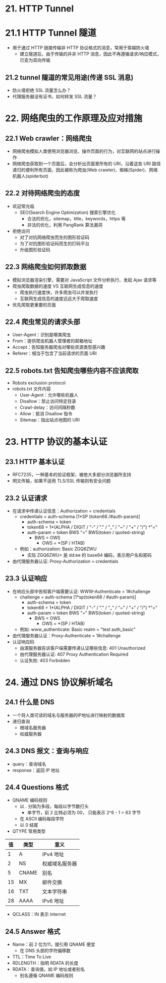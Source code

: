 # 21. HTTP Tunnel
# 21.1 HTTP Tunnel 隧道
+ 用于通过 HTTP 链接传输非 HTTP 协议格式的消息，常用于穿越防火墙
  + 建立隧道后，由于传输的并非 HTTP 消息，因此不再遵循请求/响应模式，已变为双向传输

## 21.2 tunnel 隧道的常见用途(传递 SSL 消息)
+ 防火墙拒绝 SSL 流量怎么办？
+ 代理服务器没有证书，如何转发 SSL 流量？

# 22. 网络爬虫的工作原理及应对措施
## 22.1 Web crawler：网络爬虫
+ 网络爬虫模拟人类使用浏览器浏览、操作页面的行为，对互联网的站点进行操作
+ 网络爬虫获取到一个页面后，会分析出页面里所有的 URI，沿着这些 URI 路径递归的便利所有页面，因此被称为爬虫(Web crawler)、蜘蛛(Spider)、网络机器人(spiderbot)

## 22.2 对待网络爬虫的态度
+ 欢迎常光临
  + SEO(Search Engine Optimization) 搜索引擎优化
    + 合法的优化，sitemap，title，keywords，https 等
    + 非法的优化，利用 PangRank 算法漏洞
+ 拒绝访问
  + 对了对抗网络爬虫而生的图形验证码
  + 为了对抗图形验证码而生的打码平台
  + 升级图形验证码

## 22.3 网络爬虫如何抓取数据
+ 模拟浏览器渲染引擎，需要对 JavaScript 文件分析执行、发起 Ajax 请求等
+ 爬虫爬取数据的速度 VS 互联网生成信息的速度
  + 爬虫执行速度快，许多爬虫可以并发执行
  + 互联网生成信息的速度远远大于爬取速度
+ 优先爬取更重要的页面

## 22.4 爬虫常见的请求头部
+ User-Agent：识别是哪类爬虫
+ From：提供爬虫机器人管理者的邮箱地址
+ Accept：告知服务器爬虫对哪些资源类型感兴趣
+ Referer：相当于包含了当前请求的页面 URI

## 22.5 robots.txt 告知爬虫哪些内容不应该爬取
+ Robots exclusion protocol
+ robots.txt 文件内容
  + User-Agent：允许哪些机器人
  + Disallow：禁止访问特定目录
  + Crawl-delay：访问间隔秒数
  + Allow：抵消 Disallow 指令
  + Sitemap：指出站点地图的 URI

# 23. HTTP 协议的基本认证
## 23.1 HTTP 基本认证
+ RFC7235，一种基本的验证框架，被绝大多部分浏览器所支持
+ 明文传输，如果不适用 TLS/SSL 传输则有安全问题

## 23.2 认证请求
+ 在请求中传递认证信息：Authorization = credentials
  + credentials = auth-schema [1*SP (token68 /#auth-param)]
    + auth-schema = token
    + token68 = 1*(ALPHA / DIGIT / "-" / "." / "_" / "~" / "+" / "/") *"="
    + auth-param = token BWS "=" BWS(token / quoted-string)
      + BWS = OWS
        + OWS = *(SP / HTAB)
  + 例如：authorization: Basic ZGQ6ZWU
    + 实际 ZGQ6ZWU= 是 dd:ee 的 base64 编码，表示用户名和密码
+ 由代理服务器认证: Proxy-Authorization = credentials

## 23.3 认证响应
+ 在响应头部中告知客户端需要认证: WWW-Authenticate = 1#challenge
  + challenge = auth-schema [1*sp(token68 / #auth-param)]
    + auth-schema = token
    + token68 = 1*(ALPHA / DIGIT / "-" / "." / "_" / "~" / "+" / "/") *"="
    + auth-param = token BWS "=" BWS(token / quoted-string)
      + BWS = OWS
        + OWS = *(SP / HTAB)
  + 例如: www_authenticate: Basic realm = "test auth_basic"
+ 由代理服务器认证：Proxy-Authenticate = 1#challenge
+ 认证响应码
  + 由源服务器告诉客户端需要传递认证哪些信息: 401 Unauthorized
  + 由代理服务器认证: 407 Proxy Authentication Required
  + 认证失败: 403 Forbidden

# 24. 通过 DNS 协议解析域名
## 24.1 什么是 DNS
+ 一个将人类可读的域名与服务器的IP地址进行映射的数据库
+ 递归查询
  + 根域名服务器
  + 权威服务器

## 24.3 DNS 报文：查询与响应
+ query：查询域名
+ response：返回 IP 地址

## 24.4 Questions 格式
+ QNAME 编码规则
  + 以 . 分隔为多段，每段以字节数打头
    + 单字节，前 2 比特必须为 00， 只能表示 2^6 - 1 = 63 字节
  + 在 ASCII 编码每段字符
  + 以 0 结尾
+ QTYPE 常用类型

|值|类型|意义|
|--|----|---|
|1|A|IPv4 地址|
|2|NS|权威域名服务器|
|5|CNAME|别名|
|15|MX|邮件交换|
|16|TXT|文本字符串|
|28|AAAA|IPv6 地址|

+ QCLASS：IN 表示 internet

## 24.5 Answer 格式
+ Name：前 2 位为11，接引用 QNAME 便宜
  + 在 DNS 头部的字符偏移数
+ TTL：Time To Live
+ RDLENGTH：指明 RDATA 的长度
+ RDATA：查询值，如 IP 地址或者别名
  + 别名遵循 QNAME 编码规则
